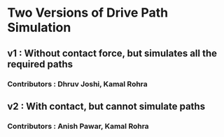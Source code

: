 # Two Versions of Drive Path Simulation
## v1 : Without contact force, but simulates all the required paths
### Contributors : Dhruv Joshi, Kamal Rohra

## v2 : With contact, but cannot simulate paths
### Contributors : Anish Pawar, Kamal Rohra 